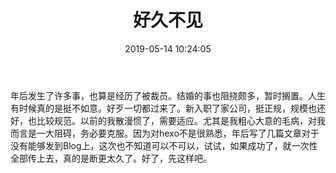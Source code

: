 ﻿---
title: 好久不见
copyright: true
date: 2019-05-14 10:24:05
categories: 随笔
tags:
---

年后发生了许多事，也算是经历了被裁员。结婚的事也阻挠颇多，暂时搁置。人生有时候真的是挺不如意。好歹一切都过来了。新入职了家公司，挺正规，规模也还好，也比较规范。以前的我散漫惯了，需要适应。尤其是我粗心大意的毛病，对我而言是一大阻碍，务必要克服。因为对hexo不是很熟悉，年后写了几篇文章对于没有能够发到Blog上，这次也不知道可以不可以，试试，如果成功了，就一次性全部传上去，真的是断更太久了。好了，先这样吧。